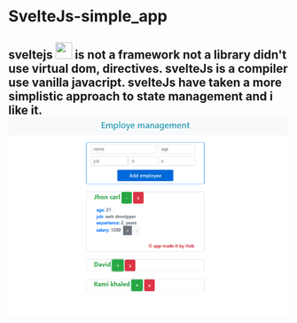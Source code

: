 # SvelteJs-simple_app

<h3></h3>

<h2>sveltejs <img height="30" width="30" src="https://cdn.jsdelivr.net/npm/simple-icons@v3/icons/svelte.svg" /> is not a framework not a library didn't use virtual dom, directives. svelteJs is a compiler use vanilla javacript. svelteJs have taken a more simplistic approach to state management and i like it.</2>

<img src='images/svelte-app.PNG' width='800'>
